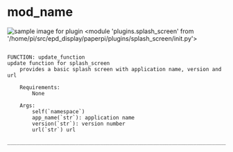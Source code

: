 # mod_name
![sample image for plugin <module 'plugins.splash_screen' from '/home/pi/src/epd_display/paperpi/plugins/splash_screen/__init__.py'>](../documentation/images/splash_screen_sample.png)
```

FUNCTION: update_function
update function for splash_screen
    provides a basic splash screen with application name, version and url
    
    Requirements:
        None
        
    Args:
        self(`namespace`)
        app_name(`str`): application name
        version(`str`): version number
        url(`str`) url
    
___________________________________________________________________________
 
```